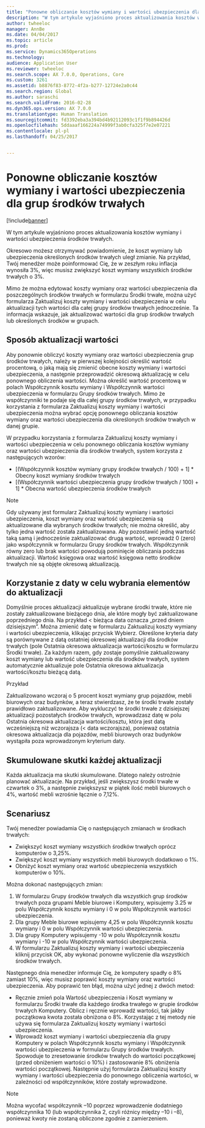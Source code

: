 ```yaml
---
title: "Ponowne obliczanie kosztów wymiany i wartości ubezpieczenia dla grup środków trwałych"
description: "W tym artykule wyjaśniono proces aktualizowania kosztów wymiany i wartości ubezpieczenia środków trwałych."
author: twheeloc
manager: AnnBe
ms.date: 04/04/2017
ms.topic: article
ms.prod: 
ms.service: Dynamics365Operations
ms.technology: 
audience: Application User
ms.reviewer: twheeloc
ms.search.scope: AX 7.0.0, Operations, Core
ms.custom: 3261
ms.assetid: b8876f83-8772-4f2a-b277-12724e2a0c44
ms.search.region: Global
ms.author: saraschi
ms.search.validFrom: 2016-02-28
ms.dyn365.ops.version: AX 7.0.0
ms.translationtype: Human Translation
ms.sourcegitcommit: fd3392eba3a394bd4b92112093c1f1f9b894426d
ms.openlocfilehash: 5ddaaaf166224a74999f3ab0cfa325f7e2e07221
ms.contentlocale: pl-pl
ms.lasthandoff: 04/25/2017


---
```


# <a name="recalculate-replacement-costs-and-insured-values-for-fixed-asset-groups"></a>Ponowne obliczanie kosztów wymiany i wartości ubezpieczenia dla grup środków trwałych

[!include[banner](../includes/banner.md)]


W tym artykule wyjaśniono proces aktualizowania kosztów wymiany i wartości ubezpieczenia środków trwałych.

Okresowo możesz otrzymywać powiadomienie, że koszt wymiany lub ubezpieczenia określonych środków trwałych uległ zmianie. Na przykład, Twój menedżer może poinformować Cię, że w zeszłym roku inflacja wynosiła 3%, więc musisz zwiększyć koszt wymiany wszystkich środków trwałych o 3%. 

Mimo że można edytować koszty wymiany oraz wartości ubezpieczenia dla poszczególnych środków trwałych w formularzu Środki trwałe, można użyć formularza Zaktualizuj koszty wymiany i wartości ubezpieczenia w celu aktualizacji tych wartości dla całej grupy środków trwałych jednocześnie. Ta informacja wskazuje, jak aktualizować wartości dla grup środków trwałych lub określonych środków w grupach.

## <a name="how-values-are-updated"></a> Sposób aktualizacji wartości
Aby ponownie obliczyć koszty wymiany oraz wartości ubezpieczenia grup środków trwałych, należy w pierwszej kolejności określić wartość procentową, o jaką mają się zmienić obecne koszty wymiany i wartości ubezpieczenia, a następnie przeprowadzić okresową aktualizację w celu ponownego obliczenia wartości. Można określić wartość procentową w polach Współczynnik kosztu wymiany i Współczynnik wartości ubezpieczenia w formularzu Grupy środków trwałych. Mimo że współczynniki te podaje się dla całej grupy środków trwałych, w przypadku korzystania z formularza Zaktualizuj koszty wymiany i wartości ubezpieczenia można wybrać opcję ponownego obliczania kosztów wymiany oraz wartości ubezpieczenia dla określonych środków trwałych w danej grupie. 

W przypadku korzystania z formularza Zaktualizuj koszty wymiany i wartości ubezpieczenia w celu ponownego obliczania kosztów wymiany oraz wartości ubezpieczenia dla środków trwałych, system korzysta z następujących wzorów:

-   \[(Współczynnik kosztów wymiany grupy środków trwałych / 100) + 1\] \* Obecny koszt wymiany środków trwałych
-   \[(Współczynnik wartości ubezpieczenia grupy środków trwałych / 100) + 1\] \* Obecna wartość ubezpieczenia środków trwałych

> [!NOTE] 
> Gdy używany jest formularz Zaktualizuj koszty wymiany i wartości ubezpieczenia, koszt wymiany oraz wartość ubezpieczenia są aktualizowane dla wybranych środków trwałych; nie można określić, aby tylko jedna wartość została zaktualizowana. Aby pozostawić jedną wartość taką samą i jednocześnie zaktualizować drugą wartość, wprowadź 0 (zero) jako współczynnik w formularzu Grupy środków trwałych. Współczynnik równy zero lub brak wartości powodują pominięcie obliczania podczas aktualizacji. Wartość księgowa oraz wartość księgowa netto środków trwałych nie są objęte okresową aktualizacją. 

## <a name="how-to-use-a-date-to-select-which-items-to-update"></a> Korzystanie z daty w celu wybrania elementów do aktualizacji
Domyślnie proces aktualizacji aktualizuje wybrane środki trwałe, które nie zostały zaktualizowane bieżącego dnia, ale które mogły być zaktualizowane poprzedniego dnia. Na przykład &lt; bieżąca data oznacza „przed dniem dzisiejszym”. Można zmienić datę w formularzu Zaktualizuj koszty wymiany i wartości ubezpieczenia, klikając przycisk Wybierz. Określone kryteria daty są porównywane z datą ostatniej okresowej aktualizacji dla środków trwałych (pole Ostatnia okresowa aktualizacja wartości/kosztu w formularzu Środki trwałe). Za każdym razem, gdy zostaje pomyślnie zaktualizowany koszt wymiany lub wartość ubezpieczenia dla środków trwałych, system automatycznie aktualizuje pole Ostatnia okresowa aktualizacja wartości/kosztu bieżącą datą. 

Przykład 

Zaktualizowano wczoraj o 5 procent koszt wymiany grup pojazdów, mebli biurowych oraz budynków, a teraz stwierdzasz, że te środki trwałe zostały prawidłowo zaktualizowane. Aby wykluczyć te środki trwałe z dzisiejszej aktualizacji pozostałych środków trwałych, wprowadzasz datę w polu Ostatnia okresowa aktualizacja wartości/kosztu, która jest datą wcześniejszą niż wczorajsza (&lt; data wczorajsza), ponieważ ostatnia okresowa aktualizacja dla pojazdów, mebli biurowych oraz budynków wystąpiła poza wprowadzonym kryterium daty.

## <a name="cumulative-effect-of-each-update"></a> Skumulowane skutki każdej aktualizacji
Każda aktualizacja ma skutki skumulowane. Dlatego należy ostrożnie planować aktualizacje. Na przykład, jeśli zwiększysz środki trwałe w czwartek o 3%, a następnie zwiększysz w piątek ilość mebli biurowych o 4%, wartość mebli wzrośnie łącznie o 7,12%.

## <a name="scenario"></a>Scenariusz
Twój menedżer powiadamia Cię o następujących zmianach w środkach trwałych:
-   Zwiększyć koszt wymiany wszystkich środków trwałych oprócz komputerów o 3,25%.
-   Zwiększyć koszt wymiany wszystkich mebli biurowych dodatkowo o 1%.
-   Obniżyć koszt wymiany oraz wartość ubezpieczenia wszystkich komputerów o 10%.

Można dokonać następujących zmian:
1.  W formularzu Grupy środków trwałych dla wszystkich grup środków trwałych poza grupami Meble biurowe i Komputery, wpisujemy 3.25 w polu Współczynnik kosztu wymiany i 0 w polu Współczynnik wartości ubezpieczenia.
2.  Dla grupy Meble biurowe wpisujemy 4,25 w polu Współczynnik kosztu wymiany i 0 w polu Współczynnik wartości ubezpieczenia.
3.  Dla grupy Komputery wpisujemy -10 w polu Współczynnik kosztu wymiany i -10 w polu Współczynnik wartości ubezpieczenia.
4.  W formularzu Zaktualizuj koszty wymiany i wartości ubezpieczenia kliknij przycisk OK, aby wykonać ponowne wyliczenie dla wszystkich środków trwałych.

Następnego dnia menedżer informuje Cię, że komputery spadły o 8% zamiast 10%, więc musisz poprawić koszty wymiany oraz wartości ubezpieczenia. Aby poprawić ten błąd, można użyć jednej z dwóch metod:
-   Ręcznie zmień pola Wartość ubezpieczenia i Koszt wymiany w formularzu Środki trwałe dla każdego środka trwałego w grupie środków trwałych Komputery. Oblicz i ręcznie wprowadź wartości, tak jakby początkowa kwota została obniżona o 8%. Korzystając z tej metody nie używa się formularza Zaktualizuj koszty wymiany i wartości ubezpieczenia.
-   Wprowadź koszt wymiany i wartości ubezpieczenia dla grupy Komputery w polach Współczynnik kosztu wymiany i Współczynnik wartości ubezpieczenia w formularzu Grupy środków trwałych. Spowoduje to zresetowanie środków trwałych do wartości początkowej (przed obniżeniem wartości o 10%) i zastosowanie 8% obniżenia wartości początkowej. Następnie użyj formularza Zaktualizuj koszty wymiany i wartości ubezpieczenia do ponownego obliczenia wartości, w zależności od współczynników, które zostały wprowadzone.

> [!NOTE]  
> Można wycofać współczynnik –10 poprzez wprowadzenie dodatniego współczynnika 10 (lub współczynnika 2, czyli różnicy między –10 i –8), ponieważ kwoty nie zostaną obliczone zgodnie z zamierzeniem. 






